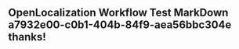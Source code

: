 <properties
ms.topic="hero-topic1"
ms.test1="hero-topic"
ms.test2="test"/>

## OpenLocalization Workflow Test MarkDown a7932e00-c0b1-404b-84f9-aea56bbc304e thanks!
